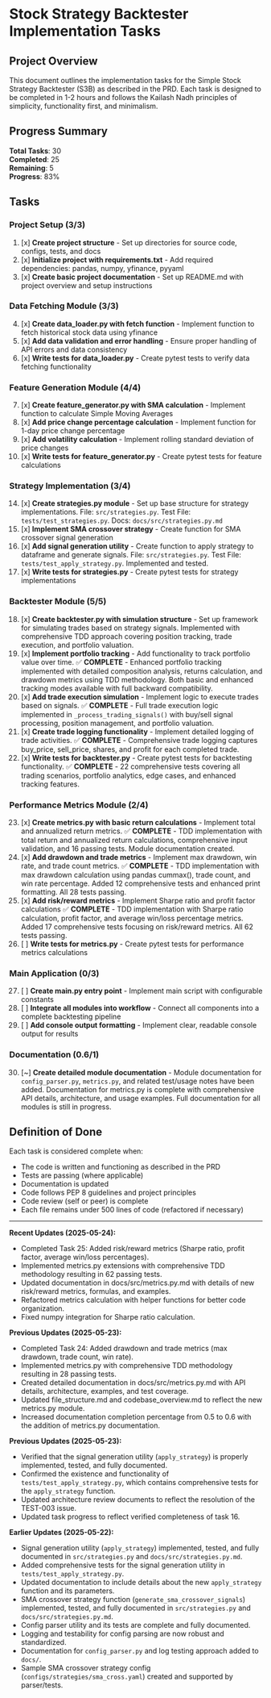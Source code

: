 # Stock Strategy Backtester Implementation Tasks

## Project Overview
This document outlines the implementation tasks for the Simple Stock Strategy Backtester (S3B) as described in the PRD. Each task is designed to be completed in 1-2 hours and follows the Kailash Nadh principles of simplicity, functionality first, and minimalism.

## Progress Summary
**Total Tasks**: 30  
**Completed**: 25  
**Remaining**: 5  
**Progress**: 83%

## Tasks

### Project Setup (3/3)
1. [x] **Create project structure** - Set up directories for source code, configs, tests, and docs
2. [x] **Initialize project with requirements.txt** - Add required dependencies: pandas, numpy, yfinance, pyyaml
3. [x] **Create basic project documentation** - Set up README.md with project overview and setup instructions

### Data Fetching Module (3/3)
4. [x] **Create data_loader.py with fetch function** - Implement function to fetch historical stock data using yfinance
5. [x] **Add data validation and error handling** - Ensure proper handling of API errors and data consistency
6. [x] **Write tests for data_loader.py** - Create pytest tests to verify data fetching functionality

### Feature Generation Module (4/4)
7. [x] **Create feature_generator.py with SMA calculation** - Implement function to calculate Simple Moving Averages
8. [x] **Add price change percentage calculation** - Implement function for 1-day price change percentage
9. [x] **Add volatility calculation** - Implement rolling standard deviation of price changes
10. [x] **Write tests for feature_generator.py** - Create pytest tests for feature calculations


### Strategy Implementation (3/4)
14. [x] **Create strategies.py module** - Set up base structure for strategy implementations. File: `src/strategies.py`. Test File: `tests/test_strategies.py`. Docs: `docs/src/strategies.py.md`
15. [x] **Implement SMA crossover strategy** - Create function for SMA crossover signal generation
16. [x] **Add signal generation utility** - Create function to apply strategy to dataframe and generate signals. File: `src/strategies.py`. Test File: `tests/test_apply_strategy.py`. Implemented and tested.
17. [x] **Write tests for strategies.py** - Create pytest tests for strategy implementations

### Backtester Module (5/5)
18. [x] **Create backtester.py with simulation structure** - Set up framework for simulating trades based on strategy signals. Implemented with comprehensive TDD approach covering position tracking, trade execution, and portfolio valuation.
19. [x] **Implement portfolio tracking** - Add functionality to track portfolio value over time. ✅ **COMPLETE** - Enhanced portfolio tracking implemented with detailed composition analysis, returns calculation, and drawdown metrics using TDD methodology. Both basic and enhanced tracking modes available with full backward compatibility.
20. [x] **Add trade execution simulation** - Implement logic to execute trades based on signals. ✅ **COMPLETE** - Full trade execution logic implemented in `_process_trading_signals()` with buy/sell signal processing, position management, and portfolio valuation.
21. [x] **Create trade logging functionality** - Implement detailed logging of trade activities. ✅ **COMPLETE** - Comprehensive trade logging captures buy_price, sell_price, shares, and profit for each completed trade.
22. [x] **Write tests for backtester.py** - Create pytest tests for backtesting functionality. ✅ **COMPLETE** - 22 comprehensive tests covering all trading scenarios, portfolio analytics, edge cases, and enhanced tracking features.

### Performance Metrics Module (2/4)
23. [x] **Create metrics.py with basic return calculations** - Implement total and annualized return metrics. ✅ **COMPLETE** - TDD implementation with total return and annualized return calculations, comprehensive input validation, and 16 passing tests. Module documentation created.
24. [x] **Add drawdown and trade metrics** - Implement max drawdown, win rate, and trade count metrics. ✅ **COMPLETE** - TDD implementation with max drawdown calculation using pandas cummax(), trade count, and win rate percentage. Added 12 comprehensive tests and enhanced print formatting. All 28 tests passing.
25. [x] **Add risk/reward metrics** - Implement Sharpe ratio and profit factor calculations ✅ **COMPLETE** - TDD implementation with Sharpe ratio calculation, profit factor, and average win/loss percentage metrics. Added 17 comprehensive tests focusing on risk/reward metrics. All 62 tests passing.
26. [ ] **Write tests for metrics.py** - Create pytest tests for performance metrics calculations

### Main Application (0/3)
27. [ ] **Create main.py entry point** - Implement main script with configurable constants
28. [ ] **Integrate all modules into workflow** - Connect all components into a complete backtesting pipeline
29. [ ] **Add console output formatting** - Implement clear, readable console output for results

### Documentation (0.6/1)
30. [~] **Create detailed module documentation** - Module documentation for `config_parser.py`, `metrics.py`, and related test/usage notes have been added. Documentation for metrics.py is complete with comprehensive API details, architecture, and usage examples. Full documentation for all modules is still in progress.

## Definition of Done

Each task is considered complete when:
- The code is written and functioning as described in the PRD
- Tests are passing (where applicable)
- Documentation is updated
- Code follows PEP 8 guidelines and project principles
- Code review (self or peer) is complete
- Each file remains under 500 lines of code (refactored if necessary)

---

**Recent Updates (2025-05-24):**
- Completed Task 25: Added risk/reward metrics (Sharpe ratio, profit factor, average win/loss percentages).
- Implemented metrics.py extensions with comprehensive TDD methodology resulting in 62 passing tests.
- Updated documentation in docs/src/metrics.py.md with details of new risk/reward metrics, formulas, and examples.
- Refactored metrics calculation with helper functions for better code organization.
- Fixed numpy integration for Sharpe ratio calculation.

**Previous Updates (2025-05-23):**
- Completed Task 24: Added drawdown and trade metrics (max drawdown, trade count, win rate).
- Implemented metrics.py with comprehensive TDD methodology resulting in 28 passing tests.
- Created detailed documentation in docs/src/metrics.py.md with API details, architecture, examples, and test coverage.
- Updated file_structure.md and codebase_overview.md to reflect the new metrics.py module.
- Increased documentation completion percentage from 0.5 to 0.6 with the addition of metrics.py documentation.

**Previous Updates (2025-05-23):**
- Verified that the signal generation utility (`apply_strategy`) is properly implemented, tested, and fully documented.
- Confirmed the existence and functionality of `tests/test_apply_strategy.py`, which contains comprehensive tests for the `apply_strategy` function.
- Updated architecture review documents to reflect the resolution of the TEST-003 issue.
- Updated task progress to reflect verified completeness of task 16.

**Earlier Updates (2025-05-22):**
- Signal generation utility (`apply_strategy`) implemented, tested, and fully documented in `src/strategies.py` and `docs/src/strategies.py.md`.
- Added comprehensive tests for the signal generation utility in `tests/test_apply_strategy.py`.
- Updated documentation to include details about the new `apply_strategy` function and its parameters.
- SMA crossover strategy function (`generate_sma_crossover_signals`) implemented, tested, and fully documented in `src/strategies.py` and `docs/src/strategies.py.md`.
- Config parser utility and its tests are complete and fully documented.
- Logging and testability for config parsing are now robust and standardized.
- Documentation for `config_parser.py` and log testing approach added to `docs/`.
- Sample SMA crossover strategy config (`configs/strategies/sma_cross.yaml`) created and supported by parser/tests.
